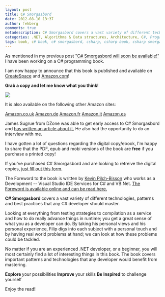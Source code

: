 ```yaml
---
layout: post
title: C# Smorgasbord
date: 2012-08-10 13:37
author: fekberg
comments: true
metadescription: C# Smorgasbord covers a vast variety of different technologies, patterns and best practices that any C# developer should master.
categories: .NET, Algorithms & Data structures, Architecture, C#, Programming
tags: book, c# book, c# smorgasbord, csharp, csharp book, csharp smorgasbord, dotnet, ioc, Programming, roslyn, roslyn book, smorgasbord
---
```

As mentioned in my previous post <a href="http://cdn.filipekberg.se/2012/07/21/c-smorgasbord-will-soon-be-available/">"C# Smorgasbord will soon be available!"</a> I have been working on a C# programming book.

I am now happy to announce that this book is published and available on <a href="https://www.createspace.com/3759762">CreateSpace</a> and <a href="http://www.amazon.com/C-Smorgasbord-Filip-Ekberg/dp/1468152106/">Amazon.com</a>! 

<strong>Grab a copy and let me know what you think!</strong><!--excerpt-->

<a href="http://www.amazon.com/C-Smorgasbord-Filip-Ekberg/dp/1468152106/"><img src="http://cdn.filipekberg.se/fekberg-blog/wp-content/uploads/2012/08/CSharpSmorgasbord.png"></a>

It is also available on the following other Amazon sites:

<a href="http://www.amazon.co.uk/C-Smorgasbord-Filip-Ekberg/dp/1468152106/">Amazon.co.uk</a>
<a href="http://www.amazon.de/C-Smorgasbord-Filip-Ekberg/dp/1468152106/ ">Amazon.de</a>
<a href="http://www.amazon.fr/C-Smorgasbord-Filip-Ekberg/dp/1468152106/">Amazon.fr</a>
<a href="http://www.amazon.it/C-Smorgasbord-Filip-Ekberg/dp/1468152106/ ">Amazon.it</a>
<a href="http://www.amazon.es/C-Smorgasbord-Filip-Ekberg/dp/1468152106/">Amazon.es</a>

James Sugrue from DZone was able to get early access to C# Smorgasbord and <a href="http://dotnet.dzone.com/articles/meet-author-c-smorgasbord">has written an article about it.</a> He also had the opportunity to do an interview with me.

I have gotten a lot of questions regarding the digital copy/ebook, I'm happy to share that the PDF, epub and mobi versions of the book are <strong>free</strong> if you purchase a printed copy! 

If you've purchased C# Smorgasbord and are looking to retreive the digital copies, <a href="http://books.filipekberg.se/Ebook">just fill out this form</a>.

The Foreword to the book is written by <a href="https://twitter.com/Pilchie">Kevin Pilch-Bisson</a> who works as a Development -- Visual Studio IDE Services for C# and VB.Net. <a href="http://books.filipekberg.se/Books/csharp-smorgasbord/Foreword">The Foreword is available online and can be read here.</a>

<strong>C# Smorgasbord </strong>covers a vast variety of different technologies, patterns and best practices that any C# developer should master.

Looking at everything from testing strategies to compilation as a service and how to do really advance things in runtime; you get a great sense of what you as a developer can do. By taking his personal views and his personal experience, Filip digs into each subject with a personal touch and by having real world problems at hand; we can look at how these problems could be tackled. 

No matter if you are an experienced .NET developer, or a beginner, you will most certainly find a lot of interesting things in this book. The book covers important patterns and technologies that any developer would benefit from mastering. 

<strong>Explore </strong>your possibilities
<strong>Improve </strong>your skills
<strong>Be Inspired</strong> to challenge yourself

Enjoy the read!
